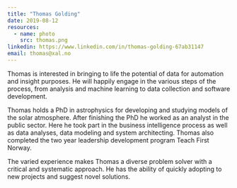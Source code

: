 ```yaml
---
title: "Thomas Golding"
date: 2019-08-12
resources:
  - name: photo
    src: thomas.png
linkedin: https://www.linkedin.com/in/thomas-golding-67ab31147
email: thomas@xal.no
---
```


Thomas is interested in bringing to life the potential of data for automation
and insight purposes.  He will happily engage in the various steps of the
process, from analysis and machine learning to data collection and software
development.

<!--more-->

Thomas holds a PhD in astrophysics for developing and studying models of the
solar atmosphere. After finishing the PhD he worked as an analyst in the public
sector. Here he took part in the business intelligence process as well as data
analyses, data modeling and system architecting. Thomas also completed the two
year leadership development program Teach First Norway.

The varied experience makes Thomas a diverse problem solver with a critical and
systematic approach. He has the ability of quickly adopting to new projects
and suggest novel solutions.
